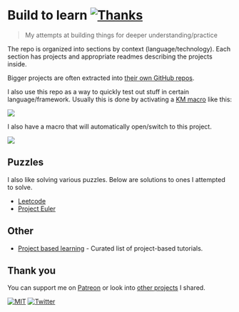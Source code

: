 # Build to learn [![Thanks](http://bit.ly/saythankss)](https://patreon.com/nikitavoloboev)

> My attempts at building things for deeper understanding/practice

The repo is organized into sections by context (language/technology). Each section has projects and appropriate readmes describing the projects inside.

Bigger projects are often extracted into [their own GitHub repos](https://wiki.nikitavoloboev.xyz/sharing/my-github).

I also use this repo as a way to quickly test out stuff in certain language/framework. Usually this is done by activating a [KM macro](https://wiki.nikitavoloboev.xyz/macos/macos-apps/keyboard-maestro/km-macros) like this:

![](https://i.imgur.com/Ql9fn6L.png)

I also have a macro that will automatically open/switch to this project.

![](https://i.imgur.com/R5EBmX3.png)

## Puzzles

I also like solving various puzzles. Below are solutions to ones I attempted to solve.

- [Leetcode](https://github.com/nikitavoloboev/leetcode)
- [Project Euler](https://github.com/nikitavoloboev/euler)

## Other

- [Project based learning](https://github.com/tuvtran/project-based-learning#readme) - Curated list of project-based tutorials.

## Thank you

You can support me on [Patreon](https://www.patreon.com/nikitavoloboev) or look into [other projects](https://nikitavoloboev.xyz/projects) I shared.

[![MIT](https://bit.ly/mitbadge)](LICENSE) [![Twitter](https://bit.ly/nikitweet)](https://twitter.com/nikitavoloboev)
